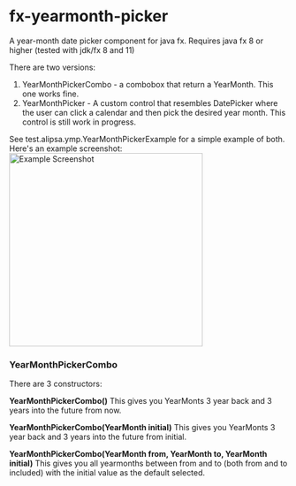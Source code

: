 # fx-yearmonth-picker
A year-month date picker component for java fx. Requires java fx 8 or higher (tested with jdk/fx 8 and 11)

There are two versions:
1. YearMonthPickerCombo - a combobox that return a YearMonth. This one works fine.
2. YearMonthPicker - A custom control that resembles DatePicker where the user can click a calendar and then pick the 
desired year month. This control is still work in progress.


See test.alipsa.ymp.YearMonthPickerExample for a simple example of both. Here's an example screenshot:
<img src="https://raw.githubusercontent.com/perNyfelt/fx-yearmonth-picker/master/docs/example.png" alt="Example Screenshot" width="350">

### YearMonthPickerCombo
There are 3 constructors:

__YearMonthPickerCombo()__
This gives you YearMonts 3 year back and 3 years into the future from now.

__YearMonthPickerCombo(YearMonth initial)__
This gives you YearMonts 3 year back and 3 years into the future from initial.

__YearMonthPickerCombo(YearMonth from, YearMonth to, YearMonth initial)__
This gives you all yearmonths between from and to (both from and to included) with the
initial value as the default selected.